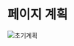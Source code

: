 # 페이지 계획
![초기계획](https://github.com/yunsunglee2/FitnessMyWitness/assets/135799803/44340458-c43c-4972-b2f4-a5660230db70)
